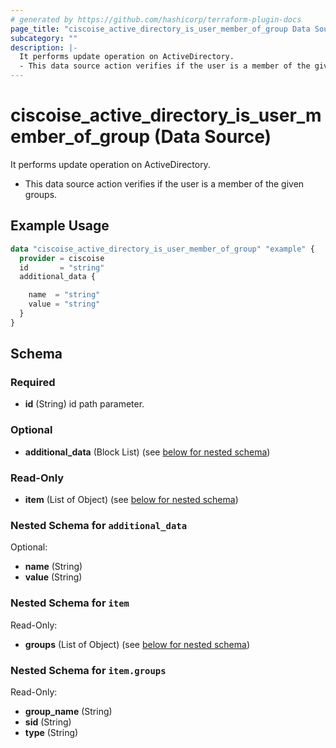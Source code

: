 ```yaml
---
# generated by https://github.com/hashicorp/terraform-plugin-docs
page_title: "ciscoise_active_directory_is_user_member_of_group Data Source - terraform-provider-ciscoise"
subcategory: ""
description: |-
  It performs update operation on ActiveDirectory.
  - This data source action verifies if the user is a member of the given groups.
---
```


# ciscoise_active_directory_is_user_member_of_group (Data Source)

It performs update operation on ActiveDirectory.

- This data source action verifies if the user is a member of the given groups.

## Example Usage

```terraform
data "ciscoise_active_directory_is_user_member_of_group" "example" {
  provider = ciscoise
  id       = "string"
  additional_data {

    name  = "string"
    value = "string"
  }
}
```

<!-- schema generated by tfplugindocs -->
## Schema

### Required

- **id** (String) id path parameter.

### Optional

- **additional_data** (Block List) (see [below for nested schema](#nestedblock--additional_data))

### Read-Only

- **item** (List of Object) (see [below for nested schema](#nestedatt--item))

<a id="nestedblock--additional_data"></a>
### Nested Schema for `additional_data`

Optional:

- **name** (String)
- **value** (String)


<a id="nestedatt--item"></a>
### Nested Schema for `item`

Read-Only:

- **groups** (List of Object) (see [below for nested schema](#nestedobjatt--item--groups))

<a id="nestedobjatt--item--groups"></a>
### Nested Schema for `item.groups`

Read-Only:

- **group_name** (String)
- **sid** (String)
- **type** (String)


